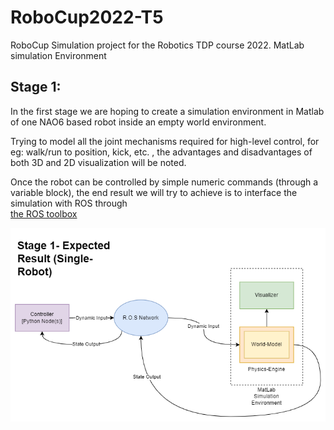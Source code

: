 # RoboCup2022-T5
RoboCup Simulation project for the Robotics TDP course 2022.
MatLab simulation Environment 

## Stage 1:

In the first stage we are hoping to create a simulation environment in Matlab of one NAO6 based robot inside an empty world environment. 

Trying to model all the joint mechanisms required for high-level control, for eg: walk/run to position, kick, etc. , the advantages and disadvantages of both 3D and 2D visualization 
will be noted. 

Once the robot can be controlled by simple numeric commands (through a variable block), the end result we will try to achieve is to interface the simulation with ROS through  
[the ROS toolbox](https://uk.mathworks.com/help/ros/ug/get-started-with-ros.html)

![](./images/Robocup-controller.png "Expected Result")
